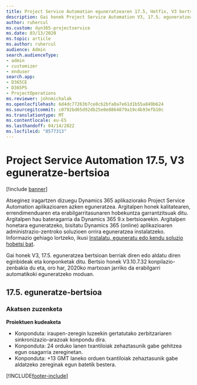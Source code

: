 ```yaml
---
title: Project Service Automation eguneratzearen 17.5, Hotfix, V3 bertsioko berrikuntzak edo aldaketak
description: Gai honek Project Service Automation V3, 17.5. eguneratzean erabilgarri dauden eginbideak eta konponketak ditu.
author: ruhercul
ms.custom: dyn365-projectservice
ms.date: 03/13/2020
ms.topic: article
ms.author: ruhercul
audience: Admin
search.audienceType:
- admin
- customizer
- enduser
search.app:
- D365CE
- D365PS
- ProjectOperations
ms.reviewer: johnmichalak
ms.openlocfilehash: 6d4dc77263b7ce8cb2bfa0a7e61d1b55a849b624
ms.sourcegitcommit: c0792bd65d92db25e0e8864879a19c4b93efb10c
ms.translationtype: MT
ms.contentlocale: eu-ES
ms.lasthandoff: 04/14/2022
ms.locfileid: "8577313"
---
```

# <a name="project-service-automation-update-release-175-v3"></a>Project Service Automation 17.5, V3 eguneratze-bertsioa

[!include [banner](../includes/psa-now-project-operations.md)]

Atseginez iragartzen dizuegu Dynamics 365 aplikaziorako Project Service Automation aplikazioaren azken eguneratzea. Argitalpen honek kalitatearen, errendimenduaren eta erabilgarritasunaren hobekuntza garrantzitsuak ditu.  Argitalpen hau bateragarria da Dynamics 365 9.x bertsioarekin. Argitalpen honetara eguneratzeko, bisitatu Dynamics 365 (online) aplikazioaren administrazio-zentroko soluzioen orrira eguneratzea instalatzeko. Informazio gehiago lortzeko, ikusi [Instalatu, eguneratu edo kendu soluzio hobetsi bat](/power-platform/admin/install-remove-preferred-solution).

Gai honek V3, 17.5. eguneratzea bertsioan berriak diren edo aldatu diren eginbideak eta konponketak ditu. Bertsio honek V3.10.7.32 konpilazio-zenbakia du eta, oro har, 2020ko martxoan jarriko da erabilgarri automatikoki eguneratzeko moduan.


## <a name="update-release-175"></a>17.5. eguneratze-bertsioa

### <a name="bug-fixes"></a>Akatsen zuzenketa


**Proiektuen kudeaketa**

- Konponduta: iraupen-zeregin luzeekin gertatutako zerbitzariaren sinkronizazio-arazoak konpondu dira.
- Konponduta: 24 orduko lanen txantiloiak zehaztasunik gabe gehitzea egun osagarria zereginetan.
- Konponduta: +13 GMT laneko orduen txantiloiak zehaztasunik gabe aldatzeko zereginak egun batetik bestera.



[!INCLUDE[footer-include](../includes/footer-banner.md)]
